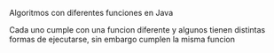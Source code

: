 Algoritmos con diferentes funciones en Java

Cada uno cumple con una funcion diferente y algunos tienen distintas formas
de ejecutarse, sin embargo cumplen la misma funcion